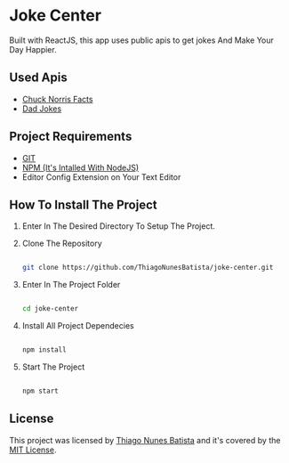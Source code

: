 # Joke Center

Built with ReactJS, this app uses public apis to get jokes And Make Your Day Happier.

## Used Apis

- [Chuck Norris Facts](https://api.chucknorris.io)
- [Dad Jokes](https://icanhazdadjoke.com/api)

## Project Requirements

- [GIT](https://git-scm.com/)
- [NPM (It's Intalled With NodeJS)](https://nodejs.org/)
- Editor Config Extension on Your Text Editor

## How To Install The Project

1. Enter In The Desired Directory To Setup The Project.

2. Clone The Repository

    ```bash

    git clone https://github.com/ThiagoNunesBatista/joke-center.git
    ```

3. Enter In The Project Folder

    ```bash

    cd joke-center
    ```

4. Install All Project Dependecies

    ```bash

    npm install
    ```

5. Start The Project

    ```bash

    npm start
    ```

## License

This project was licensed by [Thiago Nunes Batista](https://github.com/ThiagoNunesBatista) and it's covered by the [MIT License](https://github.com/ThiagoNunesBatista/joke-center/blob/master/LICENSE).
